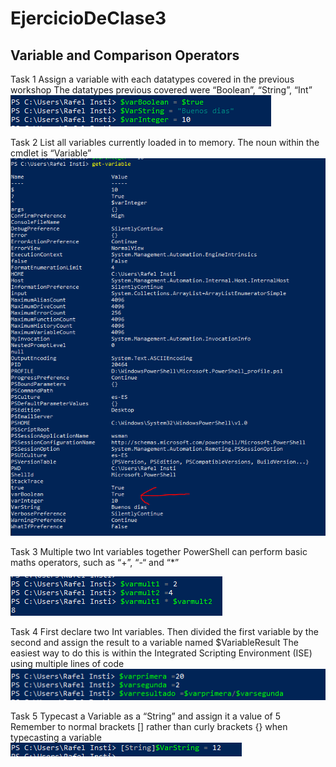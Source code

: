 # EjercicioDeClase3

## Variable and Comparison Operators

Task 1
Assign a variable with each datatypes covered in the
previous workshop
The datatypes previous covered were “Boolean”, “String”, “Int”
![imagen](https://github.com/R4F31/EjercicioDeClase3/blob/main/VariableAndComparisionOperators/1.PNG)

Task 2
List all variables currently loaded in to memory.
The noun within the cmdlet is “Variable”
![imagen](https://github.com/R4F31/EjercicioDeClase3/blob/main/VariableAndComparisionOperators/2.PNG)


Task 3
Multiple two Int variables together
PowerShell can perform basic maths operators, such as “+”, “-“ and “*”

![imagen](https://github.com/R4F31/EjercicioDeClase3/blob/main/VariableAndComparisionOperators/3.PNG)


Task 4
First declare two Int variables. Then divided the first
variable by the second and assign the result to a
variable named $VariableResult
The easiest way to do this is within the Integrated Scripting Environment
(ISE) using multiple lines of code
![imagen](https://github.com/R4F31/EjercicioDeClase3/blob/main/VariableAndComparisionOperators/4.PNG)




Task 5
Typecast a Variable as a “String” and assign it a value
of 5
Remember to normal brackets [] rather than curly brackets {} when
typecasting a variable
![imagen](https://github.com/R4F31/EjercicioDeClase3/blob/main/VariableAndComparisionOperators/5.PNG)
